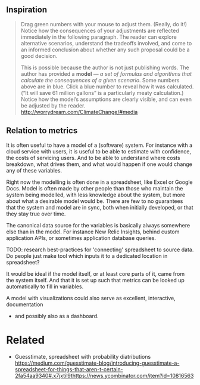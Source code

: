 
## Inspiration

> Drag green numbers with your mouse to adjust them. (Really, do it!)
> Notice how the consequences of your adjustments are reflected immediately in the following paragraph.
> The reader can explore alternative scenarios, understand the tradeoffs involved,
> and come to an informed conclusion about whether any such proposal could be a good decision.
> 
> This is possible because the author is not just publishing words.
> The author has provided a **model** — *a set of formulas and algorithms that calculate the consequences of a given scenario*.
> Some numbers above are in blue. Click a blue number to reveal how it was calculated.
> (“It will save 61 million gallons” is a particularly meaty calculation.)
>  Notice how the model’s assumptions are clearly visible, and can even be adjusted by the reader.
http://worrydream.com/ClimateChange/#media

## Relation to metrics

It is often useful to have a model of a (software) system.
For instance with a cloud service with users,
it is useful to be able to estimate with confidence, the costs of servicing users.
And to be able to understand where costs breakdown, what drives them,
and what would happen if one would change any of these variables.

Right now the modelling is often done in a spreadsheet, like Excel or Google Docs.
Model is often made by other people than those who maintain the system being modelled,
with less knowledge about the system, but more about what a desirable model would be.
There are few to no guarantees that the system and model are in sync, both when initially developed,
or that they stay true over time. 

The canonical data source for the variables is basically always somewhere else than in the model.
For instance New Relic Insights, behind custom application APIs, or sometimes application database queries.

TODO: research best-practices for 'connecting' spreadsheet to source data.
Do people just make tool which inputs it to a dedicated location in spreadsheet?

It would be ideal if the model itself, or at least core parts of it, came from the system itself.
And that it is set up such that metrics can be looked up automatically to fill in variables.

A model with visualizations could also serve as excellent, interactive, documentation
- and possibly also as a dashboard.

# Related

* Guesstimate, spreadsheet with probability diatributions
https://medium.com/guesstimate-blog/introducing-guesstimate-a-spreadsheet-for-things-that-aren-t-certain-2fa54aa9340#.x7jxtil9thttps://news.ycombinator.com/item?id=10816563
